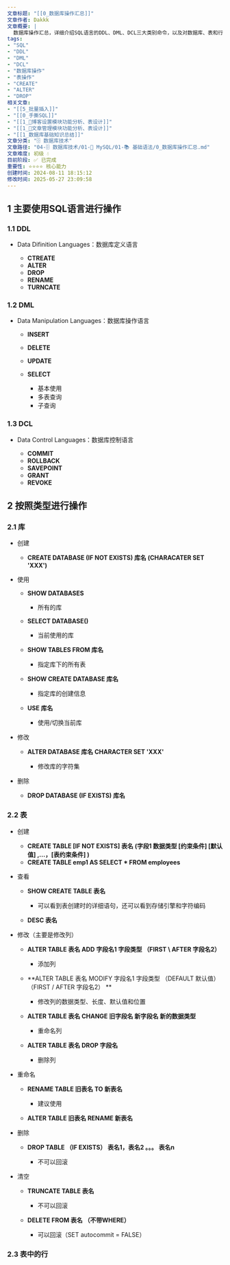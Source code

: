```yaml
---
文章标题: "[[0_数据库操作汇总]]" 
文章作者: Dakkk
文章概要: |
  数据库操作汇总，详细介绍SQL语言的DDL、DML、DCL三大类别命令，以及对数据库、表和行的具体操作语法和使用方法。
tags:
- "SQL"
- "DDL"
- "DML"
- "DCL"
- "数据库操作"
- "表操作"
- "CREATE"
- "ALTER"
- "DROP"
相关文章:
- "[[5_批量插入]]"
- "[[0_手撕SQL]]"
- "[[1_📕博客设置模块功能分析、表设计]]"
- "[[1_📕文章管理模块功能分析、表设计]]"
- "[[1_数据库基础知识总结]]"
文章分类: "🗄️ 数据库技术"
文章路径: "04-🗄️ 数据库技术/01-🐬 MySQL/01-📚 基础语法/0_数据库操作汇总.md"
文章难度: 初级 💧
目前阶段: ✅ 已完成
重要性: ⭐⭐⭐⭐ 核心能力
创建时间: 2024-08-11 18:15:12
修改时间: 2025-05-27 23:09:58
---
```


## 1 主要使用SQL语言进行操作

### 1.1 DDL

- Data Difinition Languages：数据库定义语言

	- **CTREATE**
	- **ALTER**
	- **DROP**
	- **RENAME**
	- **TURNCATE**

### 1.2 DML

- Data Manipulation Languages：数据库操作语言

	- **INSERT**
	- **DELETE**
	- **UPDATE**
	- **SELECT**

		- 基本使用
		- 多表查询
		- 子查询

### 1.3 DCL

- Data Control Languages：数据库控制语言

	- **COMMIT**
	- **ROLLBACK**
	- **SAVEPOINT**
	- **GRANT**
	- **REVOKE**

## 2 按照类型进行操作

### 2.1 库

- 创建

	- **CREATE DATABASE (IF NOT EXISTS) 库名 (CHARACATER SET 'XXX')**

- 使用

	- **SHOW DATABASES**

		- 所有的库

	- **SELECT DATABASE()**

		- 当前使用的库

	- **SHOW TABLES FROM 库名**

		- 指定库下的所有表

	- **SHOW CREATE DATABASE 库名**

		- 指定库的创建信息

	- **USE 库名**

		- 使用/切换当前库

- 修改

	- **ALTER DATABASE 库名 CHARACTER SET 'XXX'**

		- 修改库的字符集

- 删除

	- **DROP DATABASE (IF EXISTS) 库名**

### 2.2 表

- 创建

	- **CREATE TABLE \[IF NOT EXISTS] 表名  (字段1  数据类型 \[约束条件]  \[默认值] ,...，\[表约束条件]  )**
	- **CREATE TABLE emp1 AS SELECT * FROM employees**

- 查看

	- **SHOW CREATE TABLE 表名**

		- 可以看到表创建时的详细语句，还可以看到存储引擎和字符编码

	- **DESC 表名**

- 修改（主要是修改列）

	- **ALTER TABLE 表名 ADD 字段名1 字段类型 （FIRST \ AFTER 字段名2）**

		- 添加列

	- **ALTER TABLE 表名 MODIFY 字段名1 字段类型 （DEFAULT 默认值） （FIRST / AFTER 字段名2） **

		- 修改列的数据类型、长度、默认值和位置

	- **ALTER TABLE 表名 CHANGE 旧字段名 新字段名 新的数据类型**

		- 重命名列

	- **ALTER TABLE 表名 DROP 字段名**

		- 删除列

- 重命名

	- **RENAME TABLE 旧表名 TO 新表名**

		- 建议使用

	- **ALTER TABLE 旧表名 RENAME 新表名**

- 删除

	- **DROP TABLE （IF EXISTS） 表名1，表名2 。。。 表名n**

		- 不可以回滚

- 清空

	- **TRUNCATE TABLE 表名**

		- 不可以回滚

	- **DELETE FROM 表名 （不带WHERE）**

		- 可以回滚（SET autocommit = FALSE）

### 2.3 表中的行

